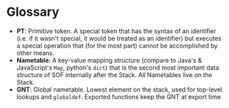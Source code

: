 # Glossary

- **PT**: Primitive token. A special token that has the syntax of an identifier (i.e. if it wasn't special, it would be treated as an identifier) but executes a special operation that (for the most part) cannot be accomplished by other means.
- **Nametable**: A key-value mapping structure (compare to Java's & JavaScript's `Map`, python's `dict`) that is the second most important data structure of SOF internally after the Stack. All Nametables live on the Stack.
- **GNT**: Global nametable. Lowest element on the stack, used for top-level lookups and `globaldef`. Exported functions keep the GNT at export time.

